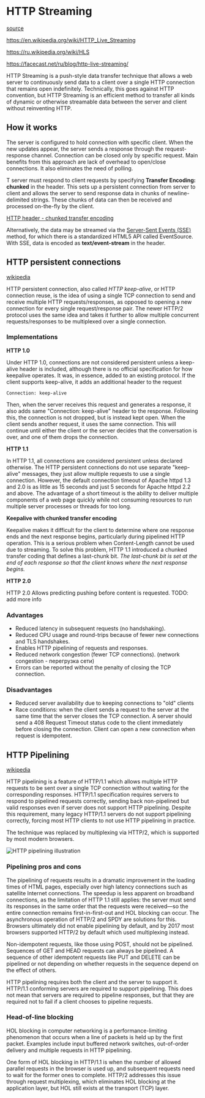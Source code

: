# HTTP Streaming

[source](https://www.pubnub.com/learn/glossary/what-is-http-streaming/)

https://en.wikipedia.org/wiki/HTTP_Live_Streaming

https://ru.wikipedia.org/wiki/HLS

https://facecast.net/ru/blog/http-live-streaming/

HTTP Streaming is a push-style data transfer technique that 
allows a web server to continuously send data to a client 
over a single HTTP connection that remains open indefinitely. 
Technically, this goes against HTTP convention, but HTTP Streaming 
is an efficient method to transfer all kinds of dynamic or 
otherwise streamable data between the server and client 
without reinventing HTTP.

## How it works
The server is configured to hold connection with specific client.
When the new updates appear, the server sends a response through the request-response channel.
Connection can be closed only by specific request. Main benefits from this approach are lack of
overhead to open/close connections. It also eliminates the need of polling.

T server must respond to client requests by specifying __Transfer Encoding: chunked__ in the header.
This sets up a persistent connection from server 
to client and allows the server to send response data in chunks of newline-delimited strings. 
These chunks of data can then be received and processed on-the-fly by the client.

[HTTP header - chunked transfer encoding](https://en.wikipedia.org/wiki/Chunked_transfer_encoding)

Alternatively, the data may be streamed via the 
[Server-Sent Events (SSE)](https://developer.mozilla.org/en-US/docs/Web/API/Server-sent_events/Using_server-sent_events) method, 
for which there is a standardized HTML5 API called EventSource. With SSE, 
data is encoded as __text/event-stream__ in the header.

## HTTP persistent connections
[wikipedia](https://en.wikipedia.org/wiki/HTTP_persistent_connection)

HTTP persistent connection, also called _HTTP keep-alive_, 
or HTTP connection reuse, is the idea of using a single TCP connection 
to send and receive multiple HTTP requests/responses, as opposed to opening 
a new connection for every single request/response pair. 
The newer HTTP/2 protocol uses the same idea and takes it further to allow 
multiple concurrent requests/responses to be multiplexed over a single connection.

### Implementations
__HTTP 1.0__

Under HTTP 1.0, connections are not considered persistent unless a keep-alive header is included,
although there is no official specification for how keepalive operates.
It was, in essence, added to an existing protocol. 
If the client supports keep-alive, it adds an additional header to the request

	Connection: keep-alive
	
Then, when the server receives this request and generates a response, 
it also adds same "Connection: keep-alive" header to the response.
Following this, the connection is not dropped, but is instead kept open. 
When the client sends another request, it uses the same connection. 
This will continue until either the client or the server decides that the conversation is over, 
and one of them drops the connection.

__HTTP 1.1__

In HTTP 1.1, all connections are considered persistent unless declared otherwise.
The HTTP persistent connections do not use separate "keep-alive" messages, 
they just allow multiple requests to use a single connection. 
However, the default connection timeout of Apache httpd 1.3 and 2.0 is as little as 15 seconds
and just 5 seconds for Apache httpd 2.2 and above.
The advantage of a short timeout is the ability to deliver multiple components 
of a web page quickly while not consuming resources 
to run multiple server processes or threads for too long.

__Keepalive with chunked transfer encoding__

Keepalive makes it difficult for the client to determine 
where one response ends and the next response begins, 
particularly during pipelined HTTP operation.
This is a serious problem when Content-Length cannot be used due to streaming.
To solve this problem, HTTP 1.1 introduced a chunked transfer coding that defines a last-chunk bit.
_The last-chunk bit is set at the end of each response so that the client knows where the next response begins._


__HTTP 2.0__

HTTP 2.0 Allows predicting pushing before content is requested.
TODO: add more info

### Advantages
- Reduced latency in subsequent requests (no handshaking).
- Reduced CPU usage and round-trips because of fewer new connections and TLS handshakes.
- Enables HTTP pipelining of requests and responses.
- Reduced network congestion (fewer TCP connections). (network congestion - перегрузка сети)
- Errors can be reported without the penalty of closing the TCP connection.

### Disadvantages
- Reduced server availability due to keeping connections to "old" clients
- Race conditions: when the client sends a request to the server at 
the same time that the server closes the TCP connection.
A server should send a 408 Request Timeout status code to the 
client immediately before closing the connection. Client can open a new connection when
request is idempotent.

## HTTP Pipelining

[wikipedia](https://en.wikipedia.org/wiki/HTTP_pipelining)

HTTP pipelining is a feature of HTTP/1.1 which allows multiple HTTP requests 
to be sent over a single TCP connection without waiting for the corresponding responses.
HTTP/1.1 specification requires servers to respond to pipelined requests correctly, 
sending back non-pipelined but valid responses even if server does not support HTTP pipelining. 
Despite this requirement, many legacy HTTP/1.1 servers do not support pipelining correctly, 
forcing most HTTP clients to not use HTTP pipelining in practice.

The technique was replaced by multiplexing via HTTP/2, which is supported by most modern browsers.

![HTTP pipelining illustration](https://en.wikipedia.org/wiki/File:HTTP_pipelining2.svg)

### Pipelining pros and cons

The pipelining of requests results in a dramatic improvement in the loading times of HTML pages, 
especially over high latency connections such as satellite Internet connections. 
The speedup is less apparent on broadband connections, as the limitation of HTTP 1.1 still applies: 
the server must send its responses in the same order that the requests were 
received—so the entire connection remains first-in-first-out and HOL blocking can occur. 
The asynchronous operation of HTTP/2 and SPDY are solutions for this.
Browsers ultimately did not enable pipelining by default, 
and by 2017 most browsers supported HTTP/2 by default which used multiplexing instead.

Non-idempotent requests, like those using POST, should not be pipelined.
Sequences of GET and HEAD requests can always be pipelined. 
A sequence of other idempotent requests like PUT and DELETE can be pipelined 
or not depending on whether requests in the sequence depend on the effect of others.

HTTP pipelining requires both the client and the server to support it. 
HTTP/1.1 conforming servers are required to support pipelining. 
This does not mean that servers are required to pipeline responses, 
but that they are required not to fail if a client chooses to pipeline requests.

### Head-of-line blocking

HOL blocking in computer networking is a performance-limiting phenomenon
that occurs when a line of packets is held up by the first packet.
Examples include input buffered network switches, 
out-of-order delivery and multiple requests in HTTP pipelining.

One form of HOL blocking in HTTP/1.1 is when the number of allowed parallel 
requests in the browser is used up, and subsequent requests need to wait 
for the former ones to complete. 
HTTP/2 addresses this issue through request multiplexing, 
which eliminates HOL blocking at the application layer, 
but HOL still exists at the transport (TCP) layer.

